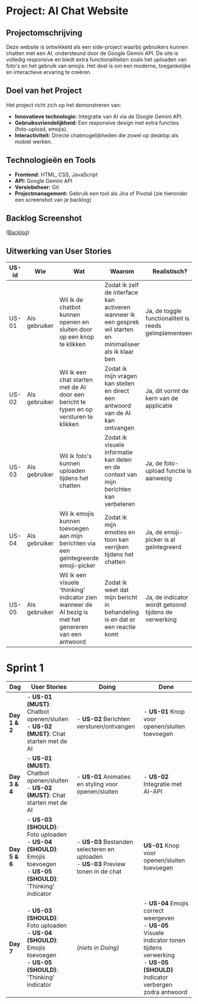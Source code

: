 # Project: AI Chat Website

## Projectomschrijving

Deze website is ontwikkeld als een side-project waarbij gebruikers kunnen chatten met een AI, ondersteund door de Google Gemini API. De site is volledig responsive en biedt extra functionaliteiten zoals het uploaden van foto's en het gebruik van emojis. Het doel is om een moderne, toegankelijke en interactieve ervaring te creëren.

## Doel van het Project

Het project richt zich op het demonstreren van:

- **Innovatieve technologie:** Integratie van AI via de Google Gemini API.
- **Gebruiksvriendelijkheid:** Een responsive design met extra functies (foto-upload, emojis).
- **Interactiviteit:** Directe chatmogelijkheden die zowel op desktop als mobiel werken.

## Technologieën en Tools

- **Frontend:** HTML, CSS, JavaScript
- **API:** Google Gemini API
- **Versiebeheer:** Git
- **Projectmanagement:** Gebruik een tool als Jira of Pivotal (zie hieronder een screenshot van je backlog)

## Backlog Screenshot

([Backlog](https://imgur.com/a/UtaHpH9))

## Uitwerking van User Stories

| US-id | Wie| Wat| Waarom| Realistisch?| Prioriteit |
| ----- | ------------- | ------------------------------------------------------------------------------------------------------ | ------------------------------------------------------------------------------------------------------------ | ------------------------------------------------------ | ---------- |
| US-01 | Als gebruiker | Wil ik de chatbot kunnen openen en sluiten door op een knop te klikken| Zodat ik zelf de interface kan activeren wanneer ik een gesprek wil starten en minimaliseer als ik klaar ben | Ja, de toggle functionaliteit is reeds geïmplementeerd |Hoog|
| US-02 | Als gebruiker | Wil ik een chat starten met de AI door een bericht te typen en op versturen te klikken| Zodat ik mijn vragen kan stellen en direct een antwoord van de AI kan ontvangen| Ja, dit vormt de kern van de applicatie| Hoog|
| US-03 | Als gebruiker | Wil ik foto's kunnen uploaden tijdens het chatten| Zodat ik visuele informatie kan delen en de context van mijn berichten kan verbeteren| Ja, de foto-upload functie is aanwezig| Medium|
| US-04 | Als gebruiker | Wil ik emojis kunnen toevoegen aan mijn berichten via een geïntegreerde emoji-picker| Zodat ik mijn emoties en toon kan verrijken tijdens het chatten| Ja, de emoji-picker is al geïntegreerd| Laag|
| US-05 | Als gebruiker | Wil ik een visuele 'thinking' indicator zien wanneer de AI bezig is met het genereren van een antwoord | Zodat ik weet dat mijn bericht in behandeling is en dat er een reactie komt| Ja, de indicator wordt getoond tijdens de verwerking|Medium|

# Sprint 1

| Dag| User Stories| Doing| Done|
| ---------------------- | ------------------------------------------------------------------------------------------------ | ------------------------------------------------------------------------------------ | ------------------------------------------------------------------------------------------------------------------------------------------------ |
| **Day 1 & 2**   | - **US-01 (MUST)**: Chatbot openen/sluiten<br>- **US-02 (MUST)**: Chat starten met de AI| - **US-02** Berichten versturen/ontvangen| - **US-01** Knop voor openen/sluiten toevoegen|
| **Day 3 & 4**   | - **US-01 (MUST)**: Chatbot openen/sluiten<br>- **US-02 (MUST)**: Chat starten met de AI| - **US-01** Animaties en styling voor openen/sluiten| - **US-02** Integratie met AI-API|
| **Day 5 & 6** | - **US-03 (SHOULD)**: Foto uploaden<br>- **US-04 (SHOULD)**: Emojis toevoegen<br>- **US-05 (SHOULD)**: 'Thinking' indicator | - **US-03** Bestanden selecteren en uploaden<br>- **US-03** Preview tonen in de chat | **US-01** Knop voor openen/sluiten toevoegen|
| **Day 7**     | - **US-03 (SHOULD)**: Foto uploaden<br>- **US-04 (SHOULD)**: Emojis toevoegen<br>- **US-05 (SHOULD)**: 'Thinking' indicator | _(niets in Doing)_| - **US-04** Emojis correct weergeven<br>- **US-05** Visuele indicator tonen tijdens verwerking<br>- **US-05 (SHOULD)** Indicator verbergen zodra antwoord |
